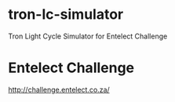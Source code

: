tron-lc-simulator
=================

Tron Light Cycle Simulator for Entelect Challenge

Entelect Challenge
=================

http://challenge.entelect.co.za/

